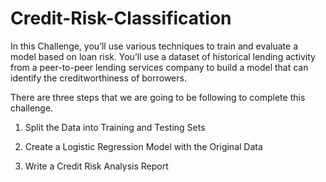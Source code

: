 # Credit-Risk-Classification

In this Challenge, you’ll use various techniques to train and evaluate a model based on loan risk. You’ll use a dataset of historical lending activity from a peer-to-peer lending services company to build a model that can identify the creditworthiness of borrowers.

There are three steps that we are going to be following to complete this challenge.

1. Split the Data into Training and Testing Sets

2. Create a Logistic Regression Model with the Original Data

3. Write a Credit Risk Analysis Report
